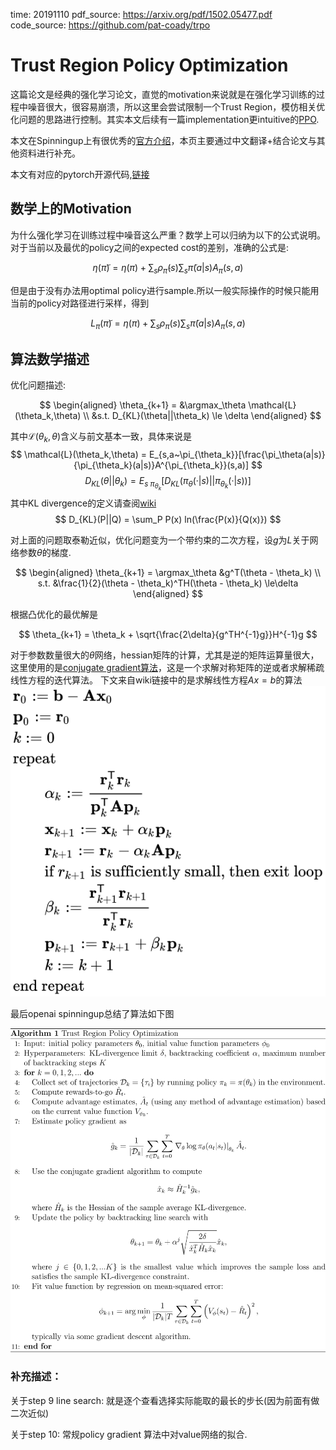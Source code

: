 time: 20191110
pdf_source: https://arxiv.org/pdf/1502.05477.pdf
code_source: https://github.com/pat-coady/trpo
# Trust Region Policy Optimization

这篇论文是经典的强化学习论文，直觉的motivation来说就是在强化学习训练的过程中噪音很大，很容易崩溃，所以这里会尝试限制一个Trust Region，模仿相关优化问题的思路进行控制。其实本文后续有一篇implementation更intuitive的[PPO](https://arxiv.org/abs/1707.06347).

本文在Spinningup上有很优秀的[官方介绍](https://spinningup.openai.com/en/latest/algorithms/trpo.html)，本页主要通过中文翻译+结合论文与其他资料进行补充。

本文有对应的pytorch开源代码,[链接](https://github.com/ikostrikov/pytorch-trpo)

## 数学上的Motivation

为什么强化学习在训练过程中噪音这么严重？数学上可以归纳为以下的公式说明。对于当前以及最优的policy之间的expected cost的差别，准确的公式是:

$$
\eta(\tilde\pi) = \eta(\pi) + \sum_s\rho_{\tilde\pi}(s)\sum_s\tilde\pi(a|s)A_\pi(s,a)
$$

但是由于没有办法用optimal policy进行sample.所以一般实际操作的时候只能用当前的policy对路径进行采样，得到

$$
L_\pi(\tilde\pi) = \eta(\pi) + \sum_s\rho_{\pi}(s)\sum_s\tilde\pi(a|s)A_\pi(s,a)
$$

## 算法数学描述

优化问题描述:

$$
\begin{aligned}
    \theta_{k+1} = &\argmax_\theta \mathcal{L}(\theta_k,\theta) \\
    &s.t. D_{KL}(\theta||\theta_k) \le \delta
\end{aligned}
$$

其中$\mathcal{L}(\theta_k,\theta)$含义与前文基本一致，具体来说是
$$
    \mathcal{L}(\theta_k,\theta) = E_{s,a~\pi_{\theta_k}}[\frac{\pi_\theta(a|s)}{\pi_{\theta_k}(a|s)}A^{\pi_{\theta_k}}(s,a)]
$$
$$
D_{KL}(\theta||\theta_k) = E_{s~\pi_{\theta_k}}[D_{KL}(\pi_\theta(·|s) ||\pi_{\theta_k}(·|s)  )]
$$
其中KL divergence的定义请查阅[wiki](https://www.wikiwand.com/en/Kullback%E2%80%93Leibler_divergence)
$$
    D_{KL}(P||Q) = \sum_P P(x) ln(\frac{P(x)}{Q(x)})
$$

对上面的问题取泰勒近似，优化问题变为一个带约束的二次方程，设$g$为$L$关于网络参数$\theta$的梯度.

$$
\begin{aligned}
\theta_{k+1} = \argmax_\theta &g^T(\theta - \theta_k) \\
s.t. &\frac{1}{2}(\theta - \theta_k)^TH(\theta - \theta_k) \le\delta
\end{aligned}
$$

根据凸优化的最优解是

$$
    \theta_{k+1} = \theta_k + \sqrt{\frac{2\delta}{g^TH^{-1}g}}H^{-1}g
$$

对于参数数量很大的$\theta$网络，hessian矩阵的计算，尤其是逆的矩阵运算量很大，这里使用的是[conjugate gradient算法](https://www.wikiwand.com/en/Conjugate_gradient_method)，这是一个求解对称矩阵的逆或者求解稀疏线性方程的迭代算法。
下文来自wiki链接中的是求解线性方程$Ax = b$的算法
![image](res/ConjugateGradient.svg)

最后openai spinningup总结了算法如下图

![image](res/TRPO.svg)

### 补充描述：

关于step 9 line search:
就是逐个查看选择实际能取的最长的步长(因为前面有做二次近似)

关于step 10:
常规policy gradient 算法中对value网络的拟合.